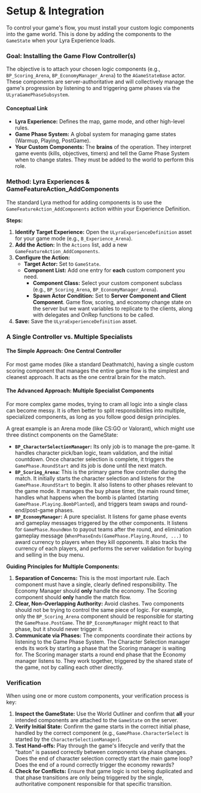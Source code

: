 # Setup & Integration

To control your game's flow, you must install your custom logic components into the game world. This is done by adding the components to the `GameState` when your Lyra Experience loads.

### Goal: Installing the Game Flow Controller(s)

The objective is to attach your chosen logic components (e.g., `BP_Scoring_Arena`, `BP_EconomyManager_Arena`) to the `AGameStateBase` actor. These components are server-authoritative and will collectively manage the game's progression by listening to and triggering game phases via the `ULyraGamePhaseSubsystem`.

#### Conceptual Link

* **Lyra Experience:** Defines the map, game mode, and other high-level rules.
* **Game Phase System:** A global system for managing game states (Warmup, Playing, PostGame).
* **Your Custom Components:** The **brains** of the operation. They interpret game events (kills, objectives, timers) and tell the Game Phase System when to change states. They must be added to the world to perform this role.

### Method: Lyra Experiences & GameFeatureAction\_AddComponents

The standard Lyra method for adding components is to use the `GameFeatureAction_AddComponents` action within your Experience Definition.

**Steps:**

1. **Identify Target Experience:** Open the `ULyraExperienceDefinition` asset for your game mode (e.g., `B_Experience_Arena`).
2. **Add the Action:** In the `Actions` list, add a new `GameFeatureAction_AddComponents`.
3. **Configure the Action:**
   * **Target Actor:** Set to `GameState`.
   * **Component List:** Add one entry for **each** custom component you need.
     * **Component Class:** Select your custom component subclass (e.g., `BP_Scoring_Arena`, `BP_EconomyManager_Arena`).
     * **Spawn Actor Condition:** Set to **Server Component and Client Component**. Game flow, scoring, and economy change state on the server but we want variables to replicate to the clients, along with delegates and OnRep functions to be called.
4. **Save:** Save the `ULyraExperienceDefinition` asset.

### A Single Controller vs. Multiple Specialists

#### The Simple Approach: One Central Controller

For most game modes (like a standard Deathmatch), having a single custom scoring component that manages the entire game flow is the simplest and cleanest approach. It acts as the one central brain for the match.

#### The Advanced Approach: Multiple Specialist Components

For more complex game modes, trying to cram all logic into a single class can become messy. It is often better to split responsibilities into multiple, specialized components, as long as you follow good design principles.

A great example is an Arena mode (like CS:GO or Valorant), which might use three distinct components on the GameState:

* **`BP_CharacterSelectionManager`:** Its only job is to manage the pre-game. It handles character pick/ban logic, team validation, and the initial countdown. Once character selection is complete, it triggers the `GamePhase.RoundStart` and its job is done until the next match.
* **`BP_Scoring_Arena`:** This is the primary game flow controller during the match. It initially starts the character selection and listens for the `GamePhase.RoundStart` to begin. It also listens to other phases relevant to the game mode. It manages the buy phase timer, the main round timer, handles what happens when the bomb is planted (starting `GamePhase.Playing.BombPlanted`), and triggers team swaps and round-end/post-game phases.
* **`BP_EconomyManager`:** A pure specialist. It listens for game phase events and gameplay messages triggered by the other components. It listens for `GamePhase.RoundWon` to payout teams after the round, and elimination gameplay message (`WhenPhaseEnds(GamePhase.Playing.Round, ...)` to award currency to players when they kill opponents. It also tracks the currency of each players, and performs the server validation for buying and selling in the buy menu.

**Guiding Principles for Multiple Components:**

1. **Separation of Concerns:** This is the most important rule. Each component must have a single, clearly defined responsibility. The Economy Manager should **only** handle the economy. The Scoring component should **only** handle the match flow.
2. **Clear, Non-Overlapping Authority:** Avoid clashes. Two components should not be trying to control the same piece of logic. For example, only the `BP_Scoring_Arena` component should be responsible for starting the `GamePhase.PostGame`. The `BP_EconomyManager` might react to that phase, but it should never trigger it.
3. **Communicate via Phases:** The components coordinate their actions by listening to the Game Phase System. The Character Selection manager ends its work by starting a phase that the Scoring manager is waiting for. The Scoring manager starts a round end phase that the Economy manager listens to. They work together, triggered by the shared state of the game, not by calling each other directly.

### Verification

When using one or more custom components, your verification process is key:

1. **Inspect the GameState:** Use the World Outliner and confirm that **all** your intended components are attached to the `GameState` on the server.
2. **Verify Initial State:** Confirm the game starts in the correct initial phase, handled by the correct component (e.g., `GamePhase.CharacterSelect` is started by the `CharacterSelectionManager`).
3. **Test Hand-offs:** Play through the game's lifecycle and verify that the "baton" is passed correctly between components via phase changes. Does the end of character selection correctly start the main game loop? Does the end of a round correctly trigger the economy rewards?
4. **Check for Conflicts:** Ensure that game logic is not being duplicated and that phase transitions are only being triggered by the single, authoritative component responsible for that specific transition.
